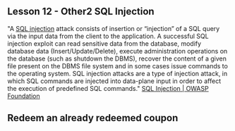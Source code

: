 ## Lesson 12 - Other2 SQL Injection

"A [SQL injection](https://owasp.org/www-community/attacks/SQL_Injection) attack consists of insertion or “injection” of a SQL query via the input data from the client to the application. A successful SQL injection exploit can read sensitive data from the database, modify database data (Insert/Update/Delete), execute administration operations on the database (such as shutdown the DBMS), recover the content of a given file present on the DBMS file system and in some cases issue commands to the operating system. SQL injection attacks are a type of injection attack, in which SQL commands are injected into data-plane input in order to affect the execution of predefined SQL commands."
[SQL Injection | OWASP Foundation](https://owasp.org/www-community/attacks/SQL_Injection)

## Redeem an already redeemed coupon

